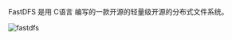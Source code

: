 FastDFS 是用 C语言 编写的一款开源的轻量级开源的分布式文件系统。



![fastdfs](/Volumes/LaCie/gits/daily_record/fastdfs/fastdfs.png)



